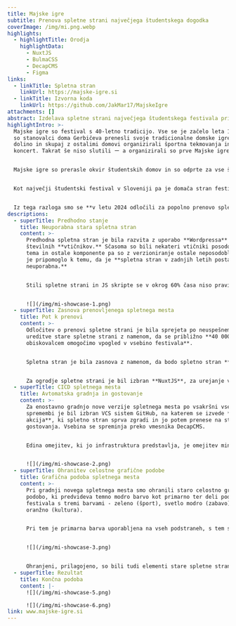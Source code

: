 ```yaml
---
title: Majske igre
subtitle: Prenova spletne strani največjega študentskega dogodka
coverImage: /img/mi.png.webp
highlights:
  - highlightTitle: Orodja
    highlightData:
      - NuxtJS
      - BulmaCSS
      - DecapCMS
      - Figma
links:
  - linkTitle: Spletna stran
    linkUrl: https://majske-igre.si
  - linkTitle: Izvorna koda
    linkUrl: https://github.com/JakMar17/MajskeIgre
attachments: []
abstract: Izdelava spletne strani največjega študentskega festivala pri nas
highlightIntro: >-
  Majske igre so festival s 40-letno tradicijo. Vse se je začelo leta 1983, ko
  so stanovalci doma Gerbičeva prenesli svoje tradicionalne domske igre v Rožno
  dolino in skupaj z ostalimi domovi organizirali športna tekmovanja in večerni
  koncert. Takrat še niso slutili ー a organizirali so prve Majske igre.


  Majske igre so prerasle okvir študentskih domov in so odprte za vse študente in mlade po srcu, a njihov duh še vedno bije v študentskih naseljih, kjer se odvija večina dogajanja. Organizator vseh dogodkov pa ostajajo stanovalci študentskih domov, dandanes povezani v Študentski svet stanovalcev.


  Kot največji študentski festival v Sloveniji pa je domača stran festivala v zadnjih nekaj letih postala **popolnoma neuporabna** - zaradi slabega in nestrokovnega vzdrževanja, uporabljeno zastarelo tehnologijo in verzijami Wordpressa in vtičnikov.


  Iz tega razloga smo se **v letu 2024 odločili za popolno prenovo spletne strani** v moji izvedbi.
descriptions:
  - superTitle: Predhodno stanje
    title: Neuporabna stara spletna stran
    content: >-
      Predhodna spletna stran je bila razvita z uporabo **Wordpressa** in
      številnih **vtičnikov.** Sčasoma so bili nekateri vtičniki posodobljeni,
      tema in ostale komponente pa so z verzioniranje ostale neposodobljene. To
      je pripomoglo k temu, da je **spletna stran v zadnjih letih postala
      neuporabna.**


      Stili spletne strani in JS skripte se v okrog 60% časa niso pravilno in popolno naložile, kar je privedlo k temu, da so na strani manjkale slike, stili so bili "pokvarjeni". Hkrati stran ni bila uporabna na mobilnih napravah, saj se določene komponente niso prikazovale.


      ![](/img/mi-showcase-1.png)
  - superTitle: Zasnova prenovljenega spletnega mesta
    title: Pot k prenovi
    content: >-
      Odločitev o prenovi spletne strani je bila sprejeta po neuspešnem poskusu
      ureditve stare spletne strani z namenom, da se približno **40 000 letnim
      obiskovalcem omogočimo vpogled v vsebino festivala**.


      Spletna stran je bila zasnova z namenom, da bodo spletno stran **urejali in upravljali tehnično neizobraženi člani organizacijske ekipe.** Zaradi tega je bila tehnična zahteva ta, da bo vsebino mogoče urejati preko centralnega sistema CMS. Druga tehnična zahteva je bila, da je gostovanje omogočeno preko trenutnega ponudnika gostovanja, ki uporablja sistem **cPanel**.


      Za ogrodje spletne strani je bil izbran **NuxtJS**, za urejanje vsebine je bil izbran **DecapCMS**. Kot osnova močno prilagojenih CSS stilov je bilo izbrano ogrodje **BulmaCMS**.
  - superTitle: CICD spletnega mesta
    title: Avtomatska gradnja in gostovanje
    content: >-
      Za enostavno gradnjo nove verzije spletnega mesta po vsakršni vsebinski
      spremembi je bil izbran VCS sistem GitHub, na katerem se izvede **GitHub
      akcija**, ki spletno stran sprva zgradi in jo potem prenese na strežnik
      gostovanja. Vsebina se spreminja preko vmesnika DecapCMS.


      Edina omejitev, ki jo infrastruktura predstavlja, je omejitev minut gradnje na sistemu GitHub actions, vendar v letošnjem letu težav z omejitvami nismo imeli.


      ![](/img/mi-showcase-2.png)
  - superTitle: Ohranitev celostne grafične podobe
    title: Grafična podoba spletnega mesta
    content: >-
      Pri gradnji novega spletnega mesta smo ohranili staro celostno grafično
      podobo, ki predvideva temno modro barvo kot primarno ter deli podpodročja
      festivala s tremi barvami - zeleno (šport), svetlo modro (zabavo) in
      oranžno (kultura).


      Pri tem je primarna barva uporabljena na vseh podstraneh, s tem se ohranja celota spletnega mesta, posamezne barve podkategorij pa so uporabljene za posamezna področja.


      ![](/img/mi-showcase-3.png)


      Ohranjeni, prilagojeno, so bili tudi elementi stare spletne strani. S tem smo omogočili uporabnikom najenostavnejšo migracijo na novo spletno stran.
  - superTitle: Rezultat
    title: Končna podoba
    content: |-
      ![](/img/mi-showcase-5.png)

      ![](/img/mi-showcase-6.png)
link: www.majske-igre.si
---
```

